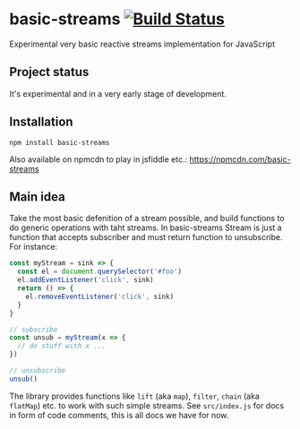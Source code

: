 # basic-streams [![Build Status](https://travis-ci.org/rpominov/basic-streams.svg?branch=master)](https://travis-ci.org/rpominov/basic-streams)

Experimental very basic reactive streams implementation for JavaScript

## Project status

It's experimental and in a very early stage of development.

## Installation

```
npm install basic-streams
```

Also available on npmcdn to play in jsfiddle etc.: https://npmcdn.com/basic-streams

## Main idea

Take the most basic defenition of a stream possible, and build functions to do generic operations with taht streams.
In basic-streams Stream is just a function that accepts subscriber and must return function to unsubscribe.
For instance:

```js
const myStream = sink => {
  const el = document.querySelector('#foo')
  el.addEventListener('click', sink)
  return () => {
    el.removeEventListener('click', sink)
  }
}

// subscribe
const unsub = myStream(x => {
  // do stuff with x ...
})

// unsubscribe
unsub()
```

The library provides functions like `lift` (aka `map`), `filter`, `chain` (aka `flatMap`) etc. to work with such simple streams.
See `src/index.js` for docs in form of code comments, this is all docs we have for now.